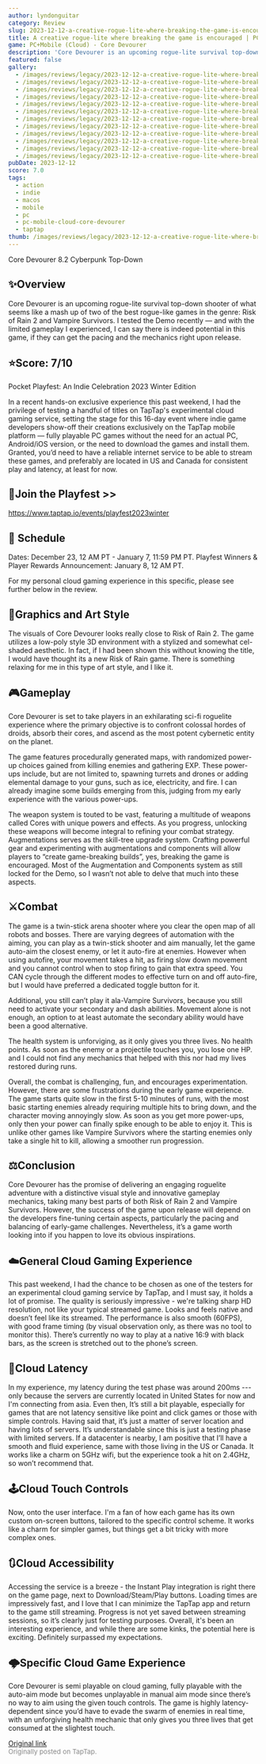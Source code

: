 ```yaml
---
author: lyndonguitar
category: Review
slug: 2023-12-12-a-creative-rogue-lite-where-breaking-the-game-is-encouraged-pcmobile-cloud-core-devour
title: A creative rogue-lite where breaking the game is encouraged | PC+Mobile (Cloud) - Core Devourer
game: PC+Mobile (Cloud) - Core Devourer
description: 'Core Devourer is an upcoming rogue-lite survival top-down shooter of what seems like a mash up of two of the best rogue-like games in the genre: Risk of Rain 2 and Vampire Survivors. I tested the Demo recently — and with the limited gameplay I experienced, I can say there is indeed potential in this game, if they can get the pacing and the  mechanics right upon release.'
featured: false
gallery:
  - /images/reviews/legacy/2023-12-12-a-creative-rogue-lite-where-breaking-the-game-is-encouraged--pcmobile-cloud---core-devour-0.avif
  - /images/reviews/legacy/2023-12-12-a-creative-rogue-lite-where-breaking-the-game-is-encouraged--pcmobile-cloud---core-devour-1.avif
  - /images/reviews/legacy/2023-12-12-a-creative-rogue-lite-where-breaking-the-game-is-encouraged--pcmobile-cloud---core-devour-2.avif
  - /images/reviews/legacy/2023-12-12-a-creative-rogue-lite-where-breaking-the-game-is-encouraged--pcmobile-cloud---core-devour-3.avif
  - /images/reviews/legacy/2023-12-12-a-creative-rogue-lite-where-breaking-the-game-is-encouraged--pcmobile-cloud---core-devour-4.avif
  - /images/reviews/legacy/2023-12-12-a-creative-rogue-lite-where-breaking-the-game-is-encouraged--pcmobile-cloud---core-devour-5.avif
  - /images/reviews/legacy/2023-12-12-a-creative-rogue-lite-where-breaking-the-game-is-encouraged--pcmobile-cloud---core-devour-6.avif
  - /images/reviews/legacy/2023-12-12-a-creative-rogue-lite-where-breaking-the-game-is-encouraged--pcmobile-cloud---core-devour-7.avif
  - /images/reviews/legacy/2023-12-12-a-creative-rogue-lite-where-breaking-the-game-is-encouraged--pcmobile-cloud---core-devour-8.avif
  - /images/reviews/legacy/2023-12-12-a-creative-rogue-lite-where-breaking-the-game-is-encouraged--pcmobile-cloud---core-devour-9.avif
  - /images/reviews/legacy/2023-12-12-a-creative-rogue-lite-where-breaking-the-game-is-encouraged--pcmobile-cloud---core-devour-10.avif
  - /images/reviews/legacy/2023-12-12-a-creative-rogue-lite-where-breaking-the-game-is-encouraged--pcmobile-cloud---core-devour-11.avif
pubDate: 2023-12-12
score: 7.0
tags:
  - action
  - indie
  - macos
  - mobile
  - pc
  - pc-mobile-cloud-core-devourer
  - taptap
thumb: /images/reviews/legacy/2023-12-12-a-creative-rogue-lite-where-breaking-the-game-is-encouraged--pcmobile-cloud---core-devour-0.avif
---
```


Core Devourer
8.2
Cyberpunk
Top-Down


## ✨Overview

Core Devourer is an upcoming rogue-lite survival top-down shooter of what seems like a mash up of two of the best rogue-like games in the genre: Risk of Rain 2 and Vampire Survivors. I tested the Demo recently — and with the limited gameplay I experienced, I can say there is indeed potential in this game, if they can get the pacing and the  mechanics right upon release.


## ⭐️Score: 7/10

Pocket Playfest: An Indie Celebration 2023 Winter Edition

In a recent hands-on exclusive experience this past weekend, I had the privilege of testing a handful of titles on TapTap's experimental cloud gaming service, setting the stage for this 16-day event where indie game developers show-off their creations exclusively on the TapTap mobile platform — fully playable PC games without the need for an actual PC, Android/iOS version, or the need to download the games and install them.  Granted, you’d need to have a reliable internet service to be able to stream these games, and preferably are located in US and Canada for consistent play and latency, at least for now.


## 🔗Join the Playfest >>
https://www.taptap.io/events/playfest2023winter


## 📅 Schedule
Dates: December 23, 12 AM PT - January 7, 11:59 PM PT.
Playfest Winners & Player Rewards Announcement: January 8, 12 AM PT.

For my personal cloud gaming experience in this specific, please see further below in the review.


## 🎨Graphics and Art Style

The visuals of Core Devourer looks really close to Risk of Rain 2. The game utilizes a low-poly style 3D environment with a stylized and somewhat cel-shaded aesthetic. In fact, if I had been shown this without knowing the title, I would have thought its a new Risk of Rain game. There is something relaxing for me in this type of art style, and I like it.


## 🎮Gameplay

Core Devourer is set to take players in an exhilarating sci-fi roguelite experience where the primary objective is to confront colossal hordes of droids, absorb their cores, and ascend as the most potent cybernetic entity on the planet.

The game features procedurally generated maps, with randomized power-up choices gained from killing enemies and gathering EXP. These power-ups include, but are not limited to, spawning turrets and drones or adding elemental damage to your guns, such as ice, electricity, and fire. I can already imagine some builds emerging from this, judging from my early experience with the various power-ups.

The weapon system is touted to be vast, featuring a multitude of weapons called Cores with unique powers and effects. As you progress, unlocking these weapons will become integral to refining your combat strategy. Augmentations serves as the skill-tree upgrade system. Crafting powerful gear and experimenting with augmentations and components will allow players to “create game-breaking builds”, yes, breaking the game is encouraged. Most of the Augmentation and Components system as still locked for the Demo, so I wasn’t not able to delve that much into these aspects.


## ⚔️Combat

The game is a twin-stick arena shooter where you clear the open map of all robots and bosses. There are varying degrees of automation with the aiming, you can play as a twin-stick shooter and aim manually, let the game auto-aim the closest enemy, or let it auto-fire at enemies. However when using autofire, your movement takes a hit, as firing slow down movement and you cannot control when to stop firing to gain that extra speed. You CAN cycle through the different modes to effective turn on and off auto-fire, but I would have preferred a dedicated toggle button for it.

Additional, you still can’t play it ala-Vampire Survivors, because you still need to activate your secondary and dash abilities. Movement alone is not enough, an option to at least automate the secondary ability would have been a good alternative.

The health system is unforviging, as it only gives you three lives. No health points. As soon as the enemy or a projectile touches you, you lose one HP. and I could not find any mechanics that helped with this nor had my lives restored during runs.

Overall, the combat is challenging, fun, and encourages experimentation. However, there are some frustrations during the early game experience. The game starts quite slow in the first 5-10 minutes of runs, with the most basic starting enemies already requiring multiple hits to bring down, and the character moving annoyingly slow. As soon as you get more power-ups, only then your power can finally spike enough to be able to enjoy it. This is unlike other games like Vampire Survivors where the starting enemies only take a single hit to kill, allowing a smoother run progression.


## ⚖️Conclusion

Core Devourer has the promise of delivering an engaging roguelite adventure with a distinctive visual style and innovative gameplay mechanics, taking many best parts of both Risk of Rain 2 and Vampire Survivors. However, the success of the game upon release will depend on the developers fine-tuning certain aspects, particularly the pacing and balancing of early-game challenges. Nevertheless, it’s a game worth looking into if you happen to love its obvious inspirations.


## ☁️General Cloud Gaming Experience

This past weekend, I had the chance to be chosen as one of the testers for an experimental cloud gaming service by TapTap, and I must say, it holds a lot of promise. The quality is seriously impressive - we're talking sharp HD resolution, not like your typical streamed game. Looks and feels native and doesn’t feel like its streamed. The performance is also smooth (60FPS), with good frame timing (by visual observation only, as there was no tool to monitor this). There’s currently no way to play at a native 16:9 with black bars, as the screen is stretched out to the phone’s screen.


## 📶Cloud Latency

In my experience, my latency during the test phase was around 200ms --- only because the servers are currently located in United States for now and I'm connecting from asia. Even then, It’s still a bit playable, especially for games that are not latency sensitive like point and click games or those with simple controls. Having said that, it’s just a matter of server location and having lots of servers. It’s understandable since this is just a testing phase with limited servers. If a datacenter is nearby, I am positive that I’ll have a smooth and fluid experience, same with those living in the US or Canada. It works like a charm on 5GHz wifi, but the experience took a hit on 2.4GHz, so won’t recommend that.


## 🕹Cloud Touch Controls

Now, onto the user interface. I'm a fan of how each game has its own custom on-screen buttons, tailored to the specific control scheme. It works like a charm for simpler games, but things get a bit tricky with more complex ones.


## 🔃Cloud Accessibility

Accessing the service is a breeze - the Instant Play integration is right there on the game page, next to Download/Steam/Play buttons.  Loading times are impressively fast, and I love that I can minimize the TapTap app and return to the game still streaming. Progress is not yet saved between streaming sessions, so it’s clearly just for testing purposes. Overall, it's been an interesting experience, and while there are some kinks, the potential here is exciting. Definitely surpassed my expectations.


## 🌩Specific Cloud Game Experience

Core Devourer is semi playable on cloud gaming, fully playable with the auto-aim mode but becomes unplayable in manual aim mode since there’s no way to aim using the given touch controls. The game is highly latency-dependent since you’d have to evade the swarm of enemies in real time, with an unforgiving health mechanic that only gives you three lives that get consumed at the slightest touch.

[Original link](https://www.taptap.io/post/6654237)<br><span style="font-size: 0.95em; color: #888;">Originally posted on TapTap.</span>